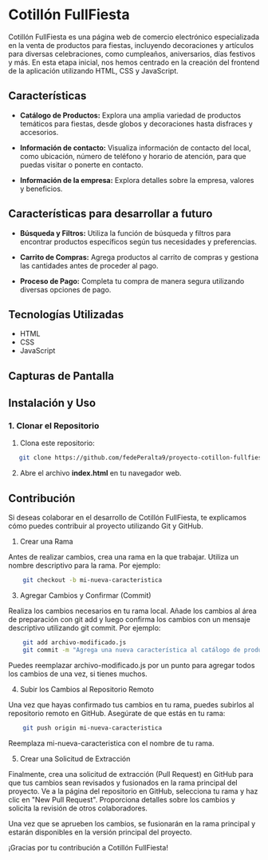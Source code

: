 # Cotillón FullFiesta

Cotillón FullFiesta es una página web de comercio electrónico especializada en la venta de productos para fiestas, incluyendo decoraciones y artículos para diversas celebraciones, como cumpleaños, aniversarios, días festivos y más. En esta etapa inicial, nos hemos centrado en la creación del frontend de la aplicación utilizando HTML, CSS y JavaScript.

## Características

- **Catálogo de Productos:** Explora una amplia variedad de productos temáticos para fiestas, desde globos y decoraciones hasta disfraces y accesorios.

- **Información de contacto:** Visualiza información de contacto del local, como ubicación, número de teléfono y horario de atención, para que puedas visitar o ponerte en contacto. 

- **Información de la empresa:** Explora detalles sobre la empresa, valores y beneficios. 

## Características para desarrollar a futuro

- **Búsqueda y Filtros:** Utiliza la función de búsqueda y filtros para encontrar productos específicos según tus necesidades y preferencias.

- **Carrito de Compras:** Agrega productos al carrito de compras y gestiona las cantidades antes de proceder al pago.

- **Proceso de Pago:** Completa tu compra de manera segura utilizando diversas opciones de pago.

## Tecnologías Utilizadas

- HTML
- CSS
- JavaScript

## Capturas de Pantalla

<!-- ![Captura de Pantalla 1](/ruta/a/imagen1.png)
![Captura de Pantalla 2](/ruta/a/imagen2.png)
![Captura de Pantalla 3](/ruta/a/imagen3.png) -->

## Instalación y Uso

### 1. Clonar el Repositorio

1. Clona este repositorio:

```bash
   git clone https://github.com/fedePeralta9/proyecto-cotillon-fullfiesta.git
   ```

2. Abre el archivo **index.html** en tu navegador web.

## Contribución

Si deseas colaborar en el desarrollo de Cotillón FullFiesta, te explicamos cómo puedes contribuir al proyecto utilizando Git y GitHub.

1. Crear una Rama

Antes de realizar cambios, crea una rama en la que trabajar. Utiliza un nombre descriptivo para la rama. Por ejemplo:

```bash
    git checkout -b mi-nueva-caracteristica
```

3. Agregar Cambios y Confirmar (Commit)

Realiza los cambios necesarios en tu rama local. Añade los cambios al área de preparación con git add y luego confirma los cambios con un mensaje descriptivo utilizando git commit. Por ejemplo:

```bash
    git add archivo-modificado.js
    git commit -m "Agrega una nueva característica al catálogo de productos"
 ```
Puedes reemplazar archivo-modificado.js por un punto para agregar todos los cambios de una vez, si tienes muchos.

4. Subir los Cambios al Repositorio Remoto

Una vez que hayas confirmado tus cambios en tu rama, puedes subirlos al repositorio remoto en GitHub. Asegúrate de que estás en tu rama:

```bash
    git push origin mi-nueva-caracteristica
```
Reemplaza mi-nueva-caracteristica con el nombre de tu rama.

5. Crear una Solicitud de Extracción

Finalmente, crea una solicitud de extracción (Pull Request) en GitHub para que tus cambios sean revisados y fusionados en la rama principal del proyecto. Ve a la página del repositorio en GitHub, selecciona tu rama y haz clic en "New Pull Request". Proporciona detalles sobre los cambios y solicita la revisión de otros colaboradores.

Una vez que se aprueben los cambios, se fusionarán en la rama principal y estarán disponibles en la versión principal del proyecto.

¡Gracias por tu contribución a Cotillón FullFiesta!